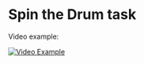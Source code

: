 # Spin the Drum task
Video example:

[![Video Example](http://img.youtube.com/vi/yp32KnZOQDw/0.jpg)](https://youtu.be/yp32KnZOQDw)
